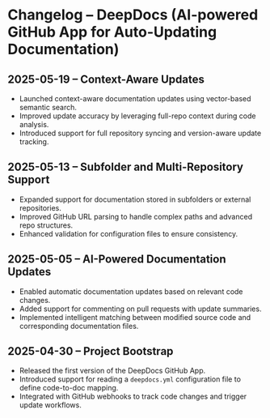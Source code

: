 # Changelog – DeepDocs (AI-powered GitHub App for Auto-Updating Documentation)

## 2025-05-19 – Context-Aware Updates
- Launched context-aware documentation updates using vector-based semantic search.
- Improved update accuracy by leveraging full-repo context during code analysis.
- Introduced support for full repository syncing and version-aware update tracking.


## 2025-05-13 – Subfolder and Multi-Repository Support
- Expanded support for documentation stored in subfolders or external repositories.
- Improved GitHub URL parsing to handle complex paths and advanced repo structures.
- Enhanced validation for configuration files to ensure consistency.


## 2025-05-05 – AI-Powered Documentation Updates
- Enabled automatic documentation updates based on relevant code changes.
- Added support for commenting on pull requests with update summaries.
- Implemented intelligent matching between modified source code and corresponding documentation files.


## 2025-04-30 – Project Bootstrap
- Released the first version of the DeepDocs GitHub App.
- Introduced support for reading a `deepdocs.yml` configuration file to define code-to-doc mapping.
- Integrated with GitHub webhooks to track code changes and trigger update workflows.
